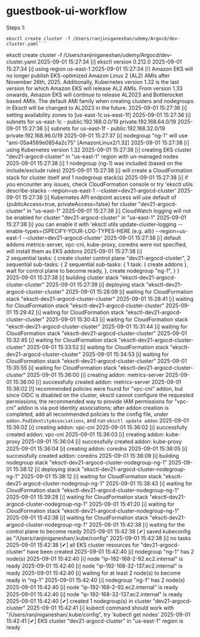 # guestbook-ui-workflow

Steps 1: 
```
eksctl create cluster -f /Users/ranjiniganeshan/udemy/Argocd/dev-cluster.yaml```
```
eksctl create cluster -f /Users/ranjiniganeshan/udemy/Argocd/dev-cluster.yaml
2025-09-01 15:27:34 [ℹ]  eksctl version 0.212.0
2025-09-01 15:27:34 [ℹ]  using region us-east-1
2025-09-01 15:27:34 [!]  Amazon EKS will no longer publish EKS-optimized Amazon Linux 2 (AL2) AMIs after November 26th, 2025. Additionally, Kubernetes version 1.32 is the last version for which Amazon EKS will release AL2 AMIs. From version 1.33 onwards, Amazon EKS will continue to release AL2023 and Bottlerocket based AMIs. The default AMI family when creating clusters and nodegroups in Eksctl will be changed to AL2023 in the future.
2025-09-01 15:27:36 [ℹ]  setting availability zones to [us-east-1c us-east-1f]
2025-09-01 15:27:36 [ℹ]  subnets for us-east-1c - public:192.168.0.0/19 private:192.168.64.0/19
2025-09-01 15:27:36 [ℹ]  subnets for us-east-1f - public:192.168.32.0/19 private:192.168.96.0/19
2025-09-01 15:27:37 [ℹ]  nodegroup "ng-1" will use "ami-05a4569e0854a2c75" [AmazonLinux2/1.32]
2025-09-01 15:27:38 [ℹ]  using Kubernetes version 1.32
2025-09-01 15:27:38 [ℹ]  creating EKS cluster "dev21-argocd-cluster" in "us-east-1" region with un-managed nodes
2025-09-01 15:27:38 [ℹ]  1 nodegroup (ng-1) was included (based on the include/exclude rules)
2025-09-01 15:27:38 [ℹ]  will create a CloudFormation stack for cluster itself and 1 nodegroup stack(s)
2025-09-01 15:27:38 [ℹ]  if you encounter any issues, check CloudFormation console or try 'eksctl utils describe-stacks --region=us-east-1 --cluster=dev21-argocd-cluster'
2025-09-01 15:27:38 [ℹ]  Kubernetes API endpoint access will use default of {publicAccess=true, privateAccess=false} for cluster "dev21-argocd-cluster" in "us-east-1"
2025-09-01 15:27:38 [ℹ]  CloudWatch logging will not be enabled for cluster "dev21-argocd-cluster" in "us-east-1"
2025-09-01 15:27:38 [ℹ]  you can enable it with 'eksctl utils update-cluster-logging --enable-types={SPECIFY-YOUR-LOG-TYPES-HERE (e.g. all)} --region=us-east-1 --cluster=dev21-argocd-cluster'
2025-09-01 15:27:38 [ℹ]  default addons metrics-server, vpc-cni, kube-proxy, coredns were not specified, will install them as EKS addons
2025-09-01 15:27:38 [ℹ]  
2 sequential tasks: { create cluster control plane "dev21-argocd-cluster", 
    2 sequential sub-tasks: { 
        2 sequential sub-tasks: { 
            1 task: { create addons },
            wait for control plane to become ready,
        },
        create nodegroup "ng-1",
    } 
}
2025-09-01 15:27:38 [ℹ]  building cluster stack "eksctl-dev21-argocd-cluster-cluster"
2025-09-01 15:27:39 [ℹ]  deploying stack "eksctl-dev21-argocd-cluster-cluster"
2025-09-01 15:28:09 [ℹ]  waiting for CloudFormation stack "eksctl-dev21-argocd-cluster-cluster"
2025-09-01 15:28:41 [ℹ]  waiting for CloudFormation stack "eksctl-dev21-argocd-cluster-cluster"
2025-09-01 15:29:42 [ℹ]  waiting for CloudFormation stack "eksctl-dev21-argocd-cluster-cluster"
2025-09-01 15:30:43 [ℹ]  waiting for CloudFormation stack "eksctl-dev21-argocd-cluster-cluster"
2025-09-01 15:31:44 [ℹ]  waiting for CloudFormation stack "eksctl-dev21-argocd-cluster-cluster"
2025-09-01 15:32:45 [ℹ]  waiting for CloudFormation stack "eksctl-dev21-argocd-cluster-cluster"
2025-09-01 15:33:52 [ℹ]  waiting for CloudFormation stack "eksctl-dev21-argocd-cluster-cluster"
2025-09-01 15:34:53 [ℹ]  waiting for CloudFormation stack "eksctl-dev21-argocd-cluster-cluster"
2025-09-01 15:35:55 [ℹ]  waiting for CloudFormation stack "eksctl-dev21-argocd-cluster-cluster"
2025-09-01 15:36:00 [ℹ]  creating addon: metrics-server
2025-09-01 15:36:00 [ℹ]  successfully created addon: metrics-server
2025-09-01 15:36:02 [!]  recommended policies were found for "vpc-cni" addon, but since OIDC is disabled on the cluster, eksctl cannot configure the requested permissions; the recommended way to provide IAM permissions for "vpc-cni" addon is via pod identity associations; after addon creation is completed, add all recommended policies to the config file, under `addon.PodIdentityAssociations`, and run `eksctl update addon`
2025-09-01 15:36:02 [ℹ]  creating addon: vpc-cni
2025-09-01 15:36:02 [ℹ]  successfully created addon: vpc-cni
2025-09-01 15:36:03 [ℹ]  creating addon: kube-proxy
2025-09-01 15:36:04 [ℹ]  successfully created addon: kube-proxy
2025-09-01 15:36:04 [ℹ]  creating addon: coredns
2025-09-01 15:36:05 [ℹ]  successfully created addon: coredns
2025-09-01 15:38:09 [ℹ]  building nodegroup stack "eksctl-dev21-argocd-cluster-nodegroup-ng-1"
2025-09-01 15:38:12 [ℹ]  deploying stack "eksctl-dev21-argocd-cluster-nodegroup-ng-1"
2025-09-01 15:38:12 [ℹ]  waiting for CloudFormation stack "eksctl-dev21-argocd-cluster-nodegroup-ng-1"
2025-09-01 15:38:43 [ℹ]  waiting for CloudFormation stack "eksctl-dev21-argocd-cluster-nodegroup-ng-1"
2025-09-01 15:39:28 [ℹ]  waiting for CloudFormation stack "eksctl-dev21-argocd-cluster-nodegroup-ng-1"
2025-09-01 15:41:20 [ℹ]  waiting for CloudFormation stack "eksctl-dev21-argocd-cluster-nodegroup-ng-1"
2025-09-01 15:42:38 [ℹ]  waiting for CloudFormation stack "eksctl-dev21-argocd-cluster-nodegroup-ng-1"
2025-09-01 15:42:38 [ℹ]  waiting for the control plane to become ready
2025-09-01 15:42:38 [✔]  saved kubeconfig as "/Users/ranjiniganeshan/.kube/config"
2025-09-01 15:42:38 [ℹ]  no tasks
2025-09-01 15:42:38 [✔]  all EKS cluster resources for "dev21-argocd-cluster" have been created
2025-09-01 15:42:40 [ℹ]  nodegroup "ng-1" has 2 node(s)
2025-09-01 15:42:40 [ℹ]  node "ip-192-168-2-92.ec2.internal" is ready
2025-09-01 15:42:40 [ℹ]  node "ip-192-168-32-137.ec2.internal" is ready
2025-09-01 15:42:40 [ℹ]  waiting for at least 2 node(s) to become ready in "ng-1"
2025-09-01 15:42:40 [ℹ]  nodegroup "ng-1" has 2 node(s)
2025-09-01 15:42:40 [ℹ]  node "ip-192-168-2-92.ec2.internal" is ready
2025-09-01 15:42:40 [ℹ]  node "ip-192-168-32-137.ec2.internal" is ready
2025-09-01 15:42:40 [✔]  created 1 nodegroup(s) in cluster "dev21-argocd-cluster"
2025-09-01 15:42:41 [ℹ]  kubectl command should work with "/Users/ranjiniganeshan/.kube/config", try 'kubectl get nodes'
2025-09-01 15:42:41 [✔]  EKS cluster "dev21-argocd-cluster" in "us-east-1" region is ready

```
